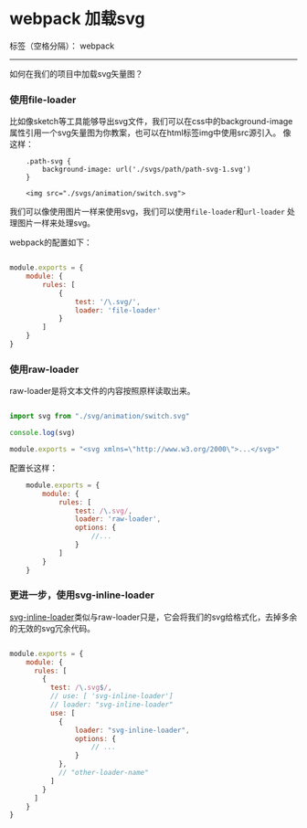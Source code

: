 # webpack 加载svg

标签（空格分隔）： webpack

---

如何在我们的项目中加载svg矢量图？

### 使用file-loader

比如像sketch等工具能够导出svg文件，我们可以在css中的background-image属性引用一个svg矢量图为你教案，也可以在html标签img中使用src源引入。
像这样：

```
    .path-svg {
        background-image: url('./svgs/path/path-svg-1.svg')
    }
```

```
    <img src="./svgs/animation/switch.svg">
```

我们可以像使用图片一样来使用svg，我们可以使用`file-loader`和`url-loader` 处理图片一样来处理svg。

webpack的配置如下：

```javascript

module.exports = {
    module: {
        rules: [
            {
                test: '/\.svg/',
                loader: 'file-loader'
            }
        ]
    }
}


```


### 使用raw-loader
raw-loader是将文本文件的内容按照原样读取出来。

```javascript

import svg from "./svg/animation/switch.svg"

console.log(svg)

module.exports = "<svg xmlns=\"http://www.w3.org/2000\">...</svg>"

```

配置长这样：

```javascript
    module.exports = {
        module: {
            rules: [
                test: /\.svg/,
                loader: 'raw-loader',
                options: {
                    //...
                }
            ]
        }
    }

```

### 更进一步，使用svg-inline-loader

[svg-inline-loader](https://github.com/webpack-contrib/svg-inline-loader)类似与raw-loader只是，它会将我们的svg给格式化，去掉多余的无效的svg冗余代码。

```javascript

module.exports = {
    module: {
      rules: [
        {
          test: /\.svg$/,
          // use: [ 'svg-inline-loader']
          // loader: "svg-inline-loader"
          use: [
            {
                loader: "svg-inline-loader",
                options: {
                    // ...
                }
            },
            // "other-loader-name"
          ]
        }
      ]
    }
}

```








